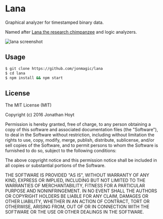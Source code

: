 # Lana

Graphical analyzer for timestamped binary data.

Named after [Lana the research chimpanzee](https://en.wikipedia.org/wiki/Lana_(chimpanzee)) and logic analyzers.

![lana screenshot](http://f.cl.ly/items/3C2y15283D1d2c2H1S2U/2016-01-08%20at%209.56%20PM.png)

## Usage

```bash
$ git clone https://github.com/jonmagic/lana
$ cd lana
$ npm install && npm start
```

## License

The MIT License (MIT)

Copyright (c) 2016 Jonathan Hoyt

Permission is hereby granted, free of charge, to any person obtaining a copy
of this software and associated documentation files (the "Software"), to deal
in the Software without restriction, including without limitation the rights
to use, copy, modify, merge, publish, distribute, sublicense, and/or sell
copies of the Software, and to permit persons to whom the Software is
furnished to do so, subject to the following conditions:

The above copyright notice and this permission notice shall be included in all
copies or substantial portions of the Software.

THE SOFTWARE IS PROVIDED "AS IS", WITHOUT WARRANTY OF ANY KIND, EXPRESS OR
IMPLIED, INCLUDING BUT NOT LIMITED TO THE WARRANTIES OF MERCHANTABILITY,
FITNESS FOR A PARTICULAR PURPOSE AND NONINFRINGEMENT. IN NO EVENT SHALL THE
AUTHORS OR COPYRIGHT HOLDERS BE LIABLE FOR ANY CLAIM, DAMAGES OR OTHER
LIABILITY, WHETHER IN AN ACTION OF CONTRACT, TORT OR OTHERWISE, ARISING FROM,
OUT OF OR IN CONNECTION WITH THE SOFTWARE OR THE USE OR OTHER DEALINGS IN THE
SOFTWARE.
